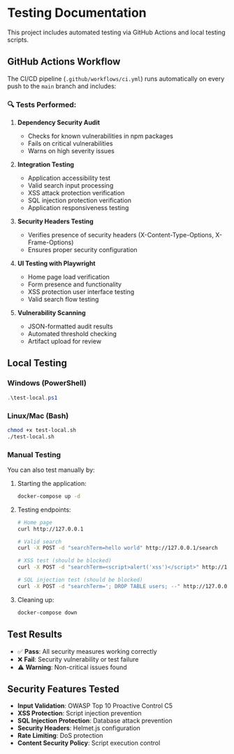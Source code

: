 # Testing Documentation

This project includes automated testing via GitHub Actions and local testing scripts.

## GitHub Actions Workflow

The CI/CD pipeline (`.github/workflows/ci.yml`) runs automatically on every push to the `main` branch and includes:

### 🔍 **Tests Performed:**

1. **Dependency Security Audit**
   - Checks for known vulnerabilities in npm packages
   - Fails on critical vulnerabilities
   - Warns on high severity issues

2. **Integration Testing**
   - Application accessibility test
   - Valid search input processing
   - XSS attack protection verification
   - SQL injection protection verification
   - Application responsiveness testing

3. **Security Headers Testing**
   - Verifies presence of security headers (X-Content-Type-Options, X-Frame-Options)
   - Ensures proper security configuration

4. **UI Testing with Playwright**
   - Home page load verification
   - Form presence and functionality
   - XSS protection user interface testing
   - Valid search flow testing

5. **Vulnerability Scanning**
   - JSON-formatted audit results
   - Automated threshold checking
   - Artifact upload for review

## Local Testing

### Windows (PowerShell)
```powershell
.\test-local.ps1
```

### Linux/Mac (Bash)
```bash
chmod +x test-local.sh
./test-local.sh
```

### Manual Testing

You can also test manually by:

1. Starting the application:
   ```bash
   docker-compose up -d
   ```

2. Testing endpoints:
   ```bash
   # Home page
   curl http://127.0.0.1
   
   # Valid search
   curl -X POST -d "searchTerm=hello world" http://127.0.0.1/search
   
   # XSS test (should be blocked)
   curl -X POST -d "searchTerm=<script>alert('xss')</script>" http://127.0.0.1/search
   
   # SQL injection test (should be blocked)
   curl -X POST -d "searchTerm='; DROP TABLE users; --" http://127.0.0.1/search
   ```

3. Cleaning up:
   ```bash
   docker-compose down
   ```

## Test Results

- ✅ **Pass**: All security measures working correctly
- ❌ **Fail**: Security vulnerability or test failure
- ⚠️ **Warning**: Non-critical issues found

## Security Features Tested

- **Input Validation**: OWASP Top 10 Proactive Control C5
- **XSS Protection**: Script injection prevention
- **SQL Injection Protection**: Database attack prevention
- **Security Headers**: Helmet.js configuration
- **Rate Limiting**: DoS protection
- **Content Security Policy**: Script execution control
